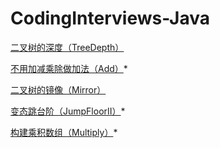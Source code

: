 # CodingInterviews-Java

[二叉树的深度（TreeDepth）](https://www.nowcoder.com/practice/435fb86331474282a3499955f0a41e8b)

[不用加减乘除做加法（Add）](https://www.nowcoder.com/practice/59ac416b4b944300b617d4f7f111b215)*

[二叉树的镜像（Mirror）](https://www.nowcoder.com/practice/564f4c26aa584921bc75623e48ca3011)

[变态跳台阶（JumpFloorII）](https://www.nowcoder.com/practice/22243d016f6b47f2a6928b4313c85387)*

[构建乘积数组（Multiply）](https://www.nowcoder.com/practice/94a4d381a68b47b7a8bed86f2975db46)*